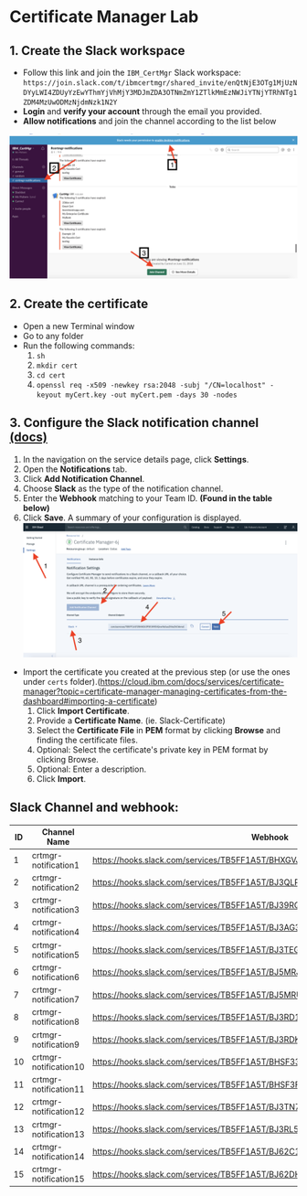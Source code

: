 # Certificate Manager Lab
## 1. Create the Slack workspace
    
  - Follow this link and join the `IBM_CertMgr` Slack workspace: ``` https://join.slack.com/t/ibmcertmgr/shared_invite/enQtNjE3OTg1MjUzNDYyLWI4ZDUyYzEwYThmYjVhMjY3MDJmZDA3OTNmZmY1ZTlkMmEzNWJiYTNjYTRhNTg1ZDM4MzUwODMzNjdmNzk1N2Y ```
  - **Login** and **verify your account** through the email you provided.
  - **Allow notifications** and join the channel according to the list below
   
  ![join-slack](join-slack.png)

## 2. Create the certificate
  - Open a new Terminal window
  - Go to any folder
  - Run the following commands:
      1. ``` sh ```
      2. ``` mkdir cert ```
      3. ``` cd cert ```
      4. ``` openssl req -x509 -newkey rsa:2048 -subj "/CN=localhost" -keyout myCert.key -out myCert.pem -days 30 -nodes ```

## 3. Configure the Slack notification channel [(docs)](https://cloud.ibm.com/docs/services/certificate-manager?topic=certificate-manager-configuring-notifications#adding-channel)
  1. In the navigation on the service details page, click **Settings**.
  2. Open the **Notifications** tab.
  3. Click **Add Notification Channel**.
  4. Choose **Slack**  as the type of the notification channel.
  5. Enter the **Webhook** matching to your Team ID. **(Found in the table below)**
  6. Click **Save**. A summary of your configuration is displayed.
    ![add-channel](add-channel.png)
  - Import the certificate you created at the previous step (or use the ones under `certs` folder).(https://cloud.ibm.com/docs/services/certificate-manager?topic=certificate-manager-managing-certificates-from-the-dashboard#importing-a-certificate)
    1. Click **Import Certificate**.
    2. Provide a **Certificate Name**. (ie. Slack-Certificate)
    3. Select the **Certificate File** in **PEM** format by clicking **Browse** and finding the certificate files.
    4. Optional: Select the certificate's private key in PEM format by clicking Browse.
    5. Optional: Enter a description.
    6. Click **Import**.


## Slack Channel and webhook:

| ID  | Channel Name            | Webhook   
---|-----------------------|---------
| 1 | crtmgr-notification1  | https://hooks.slack.com/services/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 |
| 2 | crtmgr-notification2  | https://hooks.slack.com/services/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 |
| 3 | crtmgr-notification3  | https://hooks.slack.com/services/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 |
| 4 | crtmgr-notification4  | https://hooks.slack.com/services/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 |
| 5 | crtmgr-notification5  | https://hooks.slack.com/services/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 |
| 6 | crtmgr-notification6  | https://hooks.slack.com/services/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 |
| 7 | crtmgr-notification7  | https://hooks.slack.com/services/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 |
| 8 | crtmgr-notification8  | https://hooks.slack.com/services/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 |
| 9 | crtmgr-notification9  | https://hooks.slack.com/services/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 |
| 10 | crtmgr-notification10 | https://hooks.slack.com/services/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 |
| 11 | crtmgr-notification11 | https://hooks.slack.com/services/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 |
| 12 | crtmgr-notification12 | https://hooks.slack.com/services/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 |
| 13 | crtmgr-notification13 | https://hooks.slack.com/services/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 |
| 14 | crtmgr-notification14 | https://hooks.slack.com/services/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 |
| 15 | crtmgr-notification15 | https://hooks.slack.com/services/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 |

